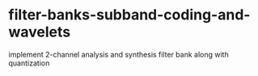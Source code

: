 # filter-banks-subband-coding-and-wavelets
implement  2-channel analysis and synthesis filter bank along with quantization
